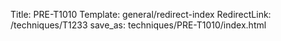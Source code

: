 Title: PRE-T1010
Template: general/redirect-index
RedirectLink: /techniques/T1233
save_as: techniques/PRE-T1010/index.html